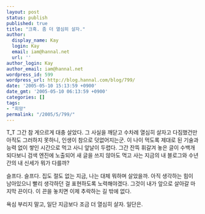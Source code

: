 ```yaml
---
layout: post
status: publish
published: true
title: "크흑. 좀 더 열심히 살자."
author:
  display_name: Kay
  login: Kay
  email: iam@hannal.net
  url: ''
author_login: Kay
author_email: iam@hannal.net
wordpress_id: 599
wordpress_url: http://blog.hannal.com/blog/799/
date: '2005-05-10 15:13:59 +0900'
date_gmt: '2005-05-10 06:13:59 +0900'
categories: []
tags:
- "희망"
permalink: "/2005/5/799/"
---
```

<p>T_T 그간 참 게으르게 대충 살았다. 그 사실을 깨닫고 수차례 열심히 살자고 다짐했건만 아직도 그러하지 못하니, 인생이 참으로 덧없어지는군. 이 나이 먹도록 제대로 된 기술과 능력 없이 쌓인 시간으로 먹고 사니 앞날이 두렵다. 그간 잔뜩 휘갈겨 놓은 글이 수백개 되다보니 검색 엔진에 노출되어 새 글을 쓰지 않아도 먹고 사는 지금의 내 블로그와 수년간의 내 신세가 뭐가 다를까?</p>
<p>슬프다. 슬프다. 집도 절도 없는 지금, 나는 대체 뭐하며 살았을까. 아직 생각하는 힘이 남아있으니 빨리 생각하던 걸 표현하도록 노력해야겠다. 그것이 내가 앞으로 살아갈 마지막 끈이다. 이 끈을 놓치면 이제 추락하는 길 밖에 없다.</p>
<p>욕심 부리지 말고, 일단 지금보다 조금 더 열심히 살자. 일단은.</p>
